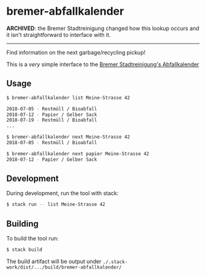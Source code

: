# bremer-abfallkalender

**ARCHIVED**: the Bremer Stadtreinigung changed how this lookup occurs and it isn't straightforward to interface with it.

---------------

Find information on the next garbage/recycling pickup!

This is a _very_ simple interface to the [Bremer Stadtreinigung's Abfallkalender](https://www.die-bremer-stadtreinigung.de/detail.php?gsid=bremen206.c.10946.de)

## Usage

```sh
$ bremer-abfallkalender list Meine-Strasse 42

2018-07-05 - Restmüll / Bioabfall
2018-07-12 - Papier / Gelber Sack
2018-07-19 - Restmüll / Bioabfall
...

$ bremer-abfallkalender next Meine-Strasse 42
2018-07-05 - Restmüll / Bioabfall

$ bremer-abfallkalender next papier Meine-Strasse 42
2018-07-12 - Papier / Gelber Sack
```

## Development

During development, run the tool with stack:

```sh
$ stack run -- list Meine-Strasse 42
```

## Building

To build the tool run:

```sh
$ stack build
```

The build artifact will be output under `./.stack-work/dist/.../build/bremer-abfallkalender/`

